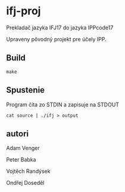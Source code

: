 # ifj-proj
Prekladač jazyka IFJ17 do jazyka IPPcode17

Upraveny pôvodný projekt pre účely IPP.
## Build
```
make
```
## Spustenie
Program číta zo STDIN a zapisuje na STDOUT
```
cat source | ./ifj > output
```

## autori
Adam Venger 

Peter Babka

Vojtěch Randýsek

Ondřej Doseděl
